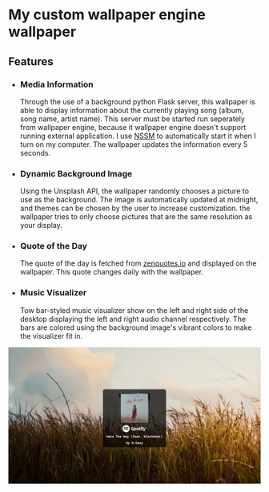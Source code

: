 # My custom wallpaper engine wallpaper

## Features

- ### Media Information
    Through the use of a background python Flask server, this wallpaper is able to display information about the currently playing song (album, song name, artist name). This server must be started run seperately from wallpaper engine, because it wallpaper engine doesn't support running external application. I use [NSSM](https://nssm.cc/) to automatically start it when I turn on my computer. The wallpaper updates the information every 5 seconds.

- ### Dynamic Background Image
    Using the Unsplash API, the wallpaper randomly chooses a picture to use as the background. The image is automatically updated at midnight, and themes can be chosen by the user to increase customization. the wallpaper tries to only choose pictures that are the same resolution as your display.

- ### Quote of the Day
    The quote of the day is fetched from [zenquotes.io](https://zenquotes.io/) and displayed on the wallpaper. This quote changes daily with the wallpaper.
    
- ### Music Visualizer
    Tow bar-styled music visualizer show on the left and right side of the desktop displaying the left and right audio channel respectively. The bars are colored using the background image's vibrant colors to make the visualizer fit in. 

![preview](preview2.png)
